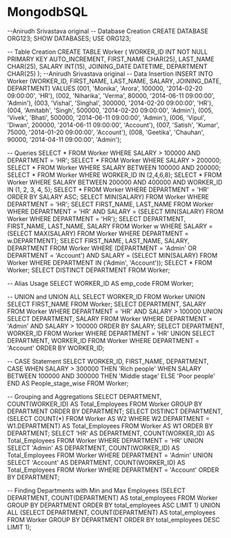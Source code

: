 # MongodbSQL

--Anirudh Srivastava original
-- Database Creation
CREATE DATABASE ORG123;
SHOW DATABASES;
USE ORG123;

-- Table Creation
CREATE TABLE Worker (
    WORKER_ID INT NOT NULL PRIMARY KEY AUTO_INCREMENT,
    FIRST_NAME CHAR(25),
    LAST_NAME CHAR(25),
    SALARY INT(15),
    JOINING_DATE DATETIME,
    DEPARTMENT CHAR(25)
);
--Anirudh Srivastava original
-- Data Insertion
INSERT INTO Worker (WORKER_ID, FIRST_NAME, LAST_NAME, SALARY, JOINING_DATE, DEPARTMENT) VALUES
    (001, 'Monika', 'Arora', 100000, '2014-02-20 09:00:00', 'HR'),
    (002, 'Niharika', 'Verma', 80000, '2014-06-11 09:00:00', 'Admin'),
    (003, 'Vishal', 'Singhal', 300000, '2014-02-20 09:00:00', 'HR'),
    (004, 'Amitabh', 'Singh', 500000, '2014-02-20 09:00:00', 'Admin'),
    (005, 'Vivek', 'Bhati', 500000, '2014-06-11 09:00:00', 'Admin'),
    (006, 'Vipul', 'Diwan', 200000, '2014-06-11 09:00:00', 'Account'),
    (007, 'Satish', 'Kumar', 75000, '2014-01-20 09:00:00', 'Account'),
    (008, 'Geetika', 'Chauhan', 90000, '2014-04-11 09:00:00', 'Admin');

-- Queries
SELECT * FROM Worker WHERE SALARY > 100000 AND DEPARTMENT = 'HR';
SELECT * FROM Worker WHERE SALARY > 200000;
SELECT * FROM Worker WHERE SALARY BETWEEN 100000 AND 200000;
SELECT * FROM Worker WHERE WORKER_ID IN (2,4,6,8);
SELECT * FROM Worker WHERE SALARY BETWEEN 200000 AND 400000 AND WORKER_ID IN (1, 2, 3, 4, 5);
SELECT * FROM Worker WHERE DEPARTMENT = 'HR' ORDER BY SALARY ASC;
SELECT MIN(SALARY) FROM Worker WHERE DEPARTMENT = 'HR';
SELECT FIRST_NAME, LAST_NAME FROM Worker WHERE DEPARTMENT = 'HR' AND SALARY = (SELECT MIN(SALARY) FROM Worker WHERE DEPARTMENT = 'HR');
SELECT DEPARTMENT, FIRST_NAME, LAST_NAME, SALARY FROM Worker w WHERE SALARY = (SELECT MAX(SALARY) FROM Worker WHERE DEPARTMENT = w.DEPARTMENT);
SELECT FIRST_NAME, LAST_NAME, SALARY, DEPARTMENT FROM Worker WHERE (DEPARTMENT = 'Admin' OR DEPARTMENT = 'Account') AND SALARY = (SELECT MIN(SALARY) FROM Worker WHERE DEPARTMENT IN ('Admin', 'Account'));
SELECT * FROM Worker;
SELECT DISTINCT DEPARTMENT FROM Worker;

-- Alias Usage
SELECT WORKER_ID AS emp_code FROM Worker;

-- UNION and UNION ALL
SELECT WORKER_ID FROM Worker UNION SELECT FIRST_NAME FROM Worker;
SELECT DEPARTMENT, SALARY FROM Worker WHERE DEPARTMENT = 'HR' AND SALARY > 100000 UNION SELECT DEPARTMENT, SALARY FROM Worker WHERE DEPARTMENT = 'Admin' AND SALARY > 100000 ORDER BY SALARY;
SELECT DEPARTMENT, WORKER_ID FROM Worker WHERE DEPARTMENT = 'HR' UNION SELECT DEPARTMENT, WORKER_ID FROM Worker WHERE DEPARTMENT = 'Account' ORDER BY WORKER_ID;

-- CASE Statement
SELECT WORKER_ID, FIRST_NAME, DEPARTMENT,
    CASE 
        WHEN SALARY > 300000 THEN 'Rich people'
        WHEN SALARY BETWEEN 100000 AND 300000 THEN 'Middle stage'
        ELSE 'Poor people'
    END AS People_stage_wise
FROM Worker;

-- Grouping and Aggregations
SELECT DEPARTMENT, COUNT(WORKER_ID) AS Total_Employees FROM Worker GROUP BY DEPARTMENT ORDER BY DEPARTMENT;
SELECT DISTINCT DEPARTMENT, (SELECT COUNT(*) FROM Worker AS W2 WHERE W2.DEPARTMENT = W1.DEPARTMENT) AS Total_Employees FROM Worker AS W1 ORDER BY DEPARTMENT;
SELECT 'HR' AS DEPARTMENT, COUNT(WORKER_ID) AS Total_Employees FROM Worker WHERE DEPARTMENT = 'HR' UNION SELECT 'Admin' AS DEPARTMENT, COUNT(WORKER_ID) AS Total_Employees FROM Worker WHERE DEPARTMENT = 'Admin' UNION SELECT 'Account' AS DEPARTMENT, COUNT(WORKER_ID) AS Total_Employees FROM Worker WHERE DEPARTMENT = 'Account' ORDER BY DEPARTMENT;

-- Finding Departments with Min and Max Employees
(SELECT DEPARTMENT, COUNT(DEPARTMENT) AS total_employees FROM Worker GROUP BY DEPARTMENT ORDER BY total_employees ASC LIMIT 1) UNION ALL (SELECT DEPARTMENT, COUNT(DEPARTMENT) AS total_employees FROM Worker GROUP BY DEPARTMENT ORDER BY total_employees DESC LIMIT 1);
